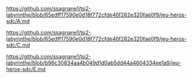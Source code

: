 https://github.com/ssagnane1/tp2-labyrinthe/blob/65edff17590e0d18f772cfde46f282e320fae0f9/jeu-heros-sdc/A.md

https://github.com/ssagnane1/tp2-labyrinthe/blob/65edff17590e0d18f772cfde46f282e320fae0f9/jeu-heros-sdc/C.md

https://github.com/ssagnane1/tp2-labyrinthe/blob/b96c30834aa4b049d1d0ab5dd44a4604334ee1a9/jeu-heros-sdc/E.md
